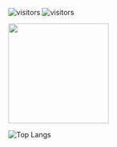 ![visitors](https://visitor-badge.glitch.me/badge?page_id=${aldydestra}.${https://github.com/aldydestra/aldydestra})
![visitors](https://visitor-badge.glitch.me/badge?page_id=aldydestra.visitor-badge)
      

      
      
<img height="200em" src="https://github-readme-stats.vercel.app/api?username=aldydestra&show_icons=true&hide_border=true&&count_private=true&include_all_commits=true" />

      

      

![Top Langs](https://github-readme-stats.vercel.app/api/top-langs/?username=aldydestra&layout=compact&hide_border=true)

